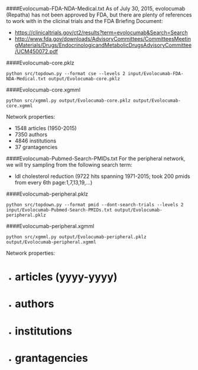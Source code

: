 ####Evolocumab-FDA-NDA-Medical.txt
As of July 30, 2015, evolocumab (Repatha) has not been approved by FDA, but there are plenty of references to work with in the clicinal trials and the FDA Briefing Document:
* https://clinicaltrials.gov/ct2/results?term=evolocumab&Search=Search
* http://www.fda.gov/downloads/AdvisoryCommittees/CommitteesMeetingMaterials/Drugs/EndocrinologicandMetabolicDrugsAdvisoryCommittee/UCM450072.pdf

####Evolocumab-core.pklz
```
python src/topdown.py --format cse --levels 2 input/Evolocumab-FDA-NDA-Medical.txt output/Evolocumab-core.pklz
```

####Evolocumab-core.xgmml
```
python src/xgmml.py output/Evolocumab-core.pklz output/Evolocumab-core.xgmml
```
Network properties:
* 1548 articles (1950-2015)
* 7350 authors
* 4846 institutions
* 37 grantagencies


####Evolocumab-Pubmed-Search-PMIDs.txt
For the peripheral network, we will try sampling from the following search term:
* ldl cholesterol reduction (9722 hits spanning 1971-2015; took 200 pmids from every 6th page:1,7,13,19,...)

####Evolocumab-peripheral.pklz
```
python src/topdown.py --format pmid --dont-search-trials --levels 2 input/Evolocumab-Pubmed-Search-PMIDs.txt output/Evolocumab-peripheral.pklz
```

####Evolocumab-peripheral.xgmml
```
python src/xgmml.py output/Evolocumab-peripheral.pklz output/Evolocumab-peripheral.xgmml
```
Network properties:
* # articles (yyyy-yyyy)
* # authors
* # institutions
* # grantagencies
